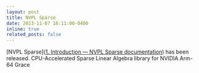 ```yaml
---
layout: post
title: NVPL Sparse
date: 2023-11-07 16:11:00-0400
inline: true
related_posts: false
---
```


[NVPL Sparse]([1. Introduction &mdash; NVPL Sparse documentation](https://docs.nvidia.com/nvpl/_static/sparse/index.html)) has been released. CPU-Accelerated Sparse Linear Algebra library for NVIDIA Arm-64 Grace
